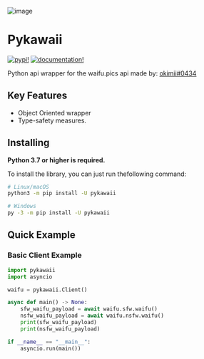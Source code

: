 ![image](https://user-images.githubusercontent.com/92546867/168926452-28c8d415-0f2f-438a-bdb6-38e182db5b52.png)

Pykawaii
=======
[![pypi!](https://img.shields.io/badge/Pypi-v3.6.0-yellow)](https://pypi.org/project/pykawaii/) [![documentation!](https://img.shields.io/badge/pykawaii-Docs-blue)](https://waifpy.readthedocs.io/en/latest/)

Python api wrapper for the waifu.pics api made by: [okimii#0434](https://discord.com/users/637458038915203127)

Key Features
------------

- Object Oriented wrapper
- Type-safety measures.

Installing
----------

**Python 3.7 or higher is required.**

To install the library, you can just run thefollowing command:

``` sh
# Linux/macOS
python3 -m pip install -U pykawaii

# Windows
py -3 -m pip install -U pykawaii
```

Quick Example
-------------

### Basic Client Example

``` py
import pykawaii
import asyncio

waifu = pykawaii.Client()

async def main() -> None:
    sfw_waifu_payload = await waifu.sfw.waifu()
    nsfw_waifu_payload = await waifu.nsfw.waifu()
    print(sfw_waifu_payload)
    print(nsfw_waifu_payload)

if __name__ == "__main__":
    asyncio.run(main())
```
